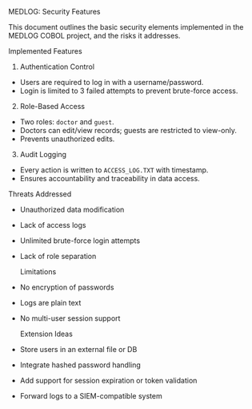 

 MEDLOG: Security Features

This document outlines the basic security elements implemented in the MEDLOG COBOL project, and the risks it addresses.

 Implemented Features

 1. Authentication Control
- Users are required to log in with a username/password.
- Login is limited to 3 failed attempts to prevent brute-force access.

 2. Role-Based Access
- Two roles: `doctor` and `guest`.
- Doctors can edit/view records; guests are restricted to view-only.
- Prevents unauthorized edits.

 3. Audit Logging
- Every action is written to `ACCESS_LOG.TXT` with timestamp.
- Ensures accountability and traceability in data access.

 Threats Addressed
- Unauthorized data modification
- Lack of access logs
- Unlimited brute-force login attempts
- Lack of role separation

  Limitations
- No encryption of passwords
- Logs are plain text
- No multi-user session support

  Extension Ideas
- Store users in an external file or DB
- Integrate hashed password handling
- Add support for session expiration or token validation
- Forward logs to a SIEM-compatible system
